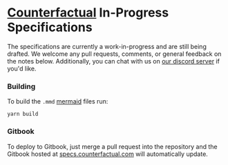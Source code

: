 # [Counterfactual](https://counterfactual.com) In-Progress Specifications 

The specifications are currently a work-in-progress and are still being drafted. We welcome any pull requests, comments, or general feedback on the notes below. Additionally, you can chat with us on [our discord server](https://counterfactual.com/chat) if you'd like.

### Building

To build the `.mmd` [mermaid](https://mermaidjs.github.io) files run:

```shell
yarn build
```

### Gitbook

To deploy to Gitbook, just merge a pull request into the repository and the Gitbook hosted at [specs.counterfactual.com](https://specs.counterfactual.com) will automatically update.